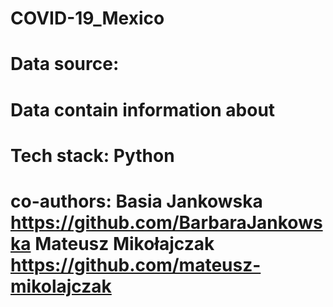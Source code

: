 # COVID-19_Mexico

# Data source: 

# Data contain information about 

# Tech stack: Python 

# co-authors: Basia Jankowska https://github.com/BarbaraJankowska Mateusz Mikołajczak https://github.com/mateusz-mikolajczak
